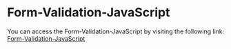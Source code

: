 # Form-Validation-JavaScript
 
You can access the Form-Validation-JavaScript by visiting the following link: [Form-Validation-JavaScript](https://kaif-g.github.io/Form-Validation-Javascript/)


 
